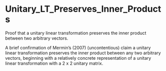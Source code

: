 # Unitary_LT_Preserves_Inner_Products
Proof that a unitary linear transformation preserves the inner product between two arbitrary vectors.

A brief confirmation of Mermin’s (2007) (uncontentious) claim a unitary linear transformation preserves the
inner product between any two arbitrary vectors, beginning with a relatively concrete representation of
a unitary linear transformation with a 2 x 2 unitary matrix.
